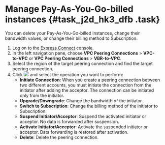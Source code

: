 # Manage Pay-As-You-Go-billed instances {#task_j2d_hk3_dfb .task}

You can delete your Pay-As-You-Go-billed instances, change their bandwidth values, or change their billing method to Subscription.

1.  Log on to the [Express Connect](https://expressconnectnext.console.aliyun.com) console. 
2.  In the left navigation pane, choose **VPC Peering Connections** \> **VPC-to-VPC** or **VPC Peering Connections** \> **VBR-to-VPC**.
3.  Select the region of the target peering connection and find the target peering connection.
4.  Click ![](http://static-aliyun-doc.oss-cn-hangzhou.aliyuncs.com/assets/img/21440/156113019412053_en-US.png) and select the operation you want to perform: 
    -   **Initiate Connection**: When you create a peering connection between two different accounts, you must initiate the connection from the initiator after adding the acceptor. The connection can be initiated only from the initiator.
    -   **Upgrade/Downgrade**: Change the bandwidth of the initiator.
    -   **Switch to Subscription**: Change the billing method of the initiator to Subscription.
    -   **Suspend Initiator/Acceptor**: Suspend the activated initiator or acceptor. No data is forwarded after suspension.
    -   **Activate Initiator/Acceptor**: Activate the suspended initiator or acceptor. Data forwarding is restored after activation.
    -   **Delete**: Delete the peering connection.

